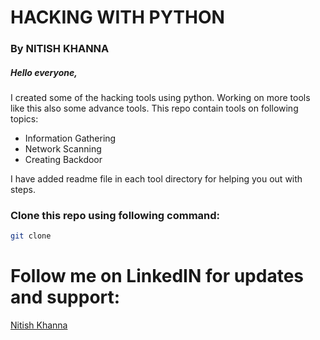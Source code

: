 # HACKING WITH PYTHON
### By NITISH KHANNA

##### Hello everyone,
I created some of the hacking tools using python.
Working on more tools like this also some advance tools.
This repo contain tools on following topics:
- Information Gathering
- Network Scanning
- Creating Backdoor

I have added readme file in each tool directory for helping you out with steps.

### Clone this repo using following command: 
```bash
git clone 
```

# Follow me on LinkedIN for updates and support:
[Nitish Khanna](www.linkedin.com/in/nitishkhanna01)
